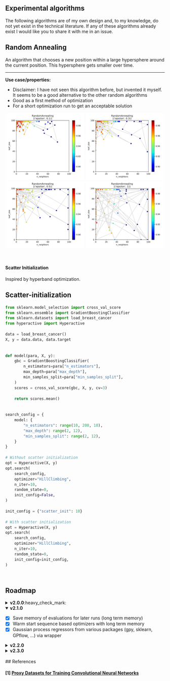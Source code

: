 
## Experimental algorithms

The following algorithms are of my own design and, to my knowledge, do not yet exist in the technical literature.
If any of these algorithms already exist I would like you to share it with me in an issue.

## Random Annealing

An algorithm that chooses a new position within a large hypersphere around the current position. This hypersphere gets smaller over time.

---

**Use case/properties:**
- Disclaimer: I have not seen this algorithm before, but invented it myself. It seems to be a good alternative to the other random algorithms
- Good as a first method of optimization
- For a short optimization run to get an acceptable solution

<p align="center">
<img src="./plots/search_paths/RandomAnnealing [('epsilon', 0.1)].svg" width= 49%/>
<img src="./plots/search_paths/RandomAnnealing [('epsilon', 0.3)].svg" width= 49%/>
<img src="./plots/search_paths/RandomAnnealing [('epsilon', 0.5)].svg" width= 49%/>
<img src="./plots/search_paths/RandomAnnealing [('epsilon', 1)].svg" width= 49%/>
</p>

<br>

#### Scatter Initialization

Inspired by hyperband optimization.

## Scatter-initialization

```python
from sklearn.model_selection import cross_val_score
from sklearn.ensemble import GradientBoostingClassifier
from sklearn.datasets import load_breast_cancer
from hyperactive import Hyperactive

data = load_breast_cancer()
X, y = data.data, data.target


def model(para, X, y):
    gbc = GradientBoostingClassifier(
        n_estimators=para["n_estimators"],
        max_depth=para["max_depth"],
        min_samples_split=para["min_samples_split"],
    )
    scores = cross_val_score(gbc, X, y, cv=3)

    return scores.mean()


search_config = {
    model: {
        "n_estimators": range(10, 200, 10),
        "max_depth": range(2, 12),
        "min_samples_split": range(2, 12),
    }
}

# Without scatter initialization
opt = Hyperactive(X, y)
opt.search(
    search_config,
    optimizer="HillClimbing",
    n_iter=10,
    random_state=0,
    init_config=False,
)

init_config = {"scatter_init": 10}

# With scatter initialization
opt = Hyperactive(X, y)
opt.search(
    search_config,
    optimizer="HillClimbing",
    n_iter=10,
    random_state=0,
    init_config=init_config,
)
```


<br>

## Roadmap

<details>
<summary><b>v2.0.0</b>:heavy_check_mark:</summary>

  - [x] Change API
  - [x] Ray integration
</details>

<details open>
<summary><b>v2.1.0</b></summary>

  - [x] Save memory of evaluations for later runs (long term memory)
  - [x] Warm start sequence based optimizers with long term memory
  - [x] Gaussian process regressors from various packages (gpy, sklearn, GPflow, ...) via wrapper
</details>

<details>
<summary><b>v2.2.0</b></summary>

  - [ ] Tree-structured Parzen Estimator
  - [ ] Spiral optimization
  - [ ] Downhill-Simplex-Method
</details>

<details>
<summary><b>v2.3.0</b></summary>

  - [ ] Helper-classes for model pruning
  - [ ] Helper-classes for dataset approximation
</details>

<br>
## References

#### [1] [Proxy Datasets for Training Convolutional Neural Networks](https://arxiv.org/pdf/1906.04887v1.pdf)

<br>
